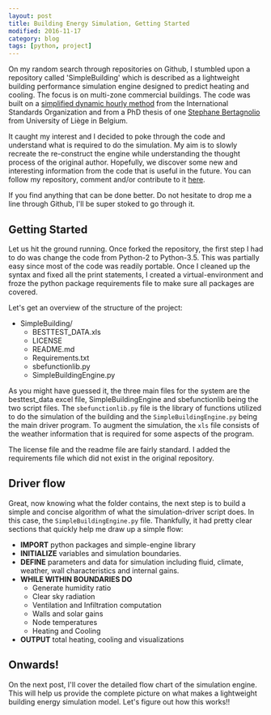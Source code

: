 ```yaml
---
layout: post
title: Building Energy Simulation, Getting Started
modified: 2016-11-17
category: blog
tags: [python, project]
---
```


On my random search through repositories on Github, I stumbled upon a repository called 'SimpleBuilding' which is described as a lightweight building performance simulation engine designed to predict heating and cooling. The focus is on multi-zone commercial buildings. The code was built on a [simplified dynamic hourly method][1] from the International Standards Organization and from a PhD thesis of one [Stephane Bertagnolio][2] from University of Liège in Belgium.

It caught my interest and I decided to poke through the code and understand what is required to do the simulation. My aim is to slowly recreate the re-construct the engine while understanding the thought process of the original author. Hopefully, we discover some new and interesting information from the code that is useful in the future. You can follow my repository, comment and/or contribute to it [here](https://github.com/vignkri/SimpleBuilding).

If you find anything that can be done better. Do not hesitate to drop me a line through Github, I'll be super stoked to go through it. 

## Getting Started

Let us hit the ground running. Once forked the repository, the first step I had to do was change the code from Python-2 to Python-3.5. This was partially easy since most of the code was readily portable. Once I cleaned up the syntax and fixed all the print statements, I created a virtual-environment and froze the python package requirements file to make sure all packages are covered. 

Let's get an overview of the structure of the project:

- SimpleBuilding/
    - BESTTEST_DATA.xls
    - LICENSE
    - README.md
    - Requirements.txt
    - sbefunctionlib.py
    - SimpleBuildingEngine.py

As you might have guessed it, the three main files for the system are the besttest_data excel file, SimpleBuildingEngine and sbefunctionlib being the two script files. The `sbefunctionlib.py` file is the library of functions utilized to do the simulation of the building and the `SimpleBuildingEngine.py` being the main driver program. To augment the simulation, the `xls` file consists of the weather information that is required for some aspects of the program. 

The license file and the readme file are fairly standard. I added the requirements file which did not exist in the original repository.

## Driver flow

Great, now knowing what the folder contains, the next step is to build a simple and concise algorithm of what the simulation-driver script does. In this case, the `SimpleBuildingEngine.py` file. Thankfully, it had pretty clear sections that quickly help me draw up a simple flow:

- **IMPORT** python packages and simple-engine library
- **INITIALIZE** variables and simulation boundaries.
- **DEFINE** parameters and data for simulation including fluid, climate, weather, wall characteristics and internal gains.
- **WHILE WITHIN BOUNDARIES DO**
    - Generate humidity ratio
    - Clear sky radiation
    - Ventilation and Infiltration computation
    - Walls and solar gains
    - Node temperatures
    - Heating and Cooling
- **OUTPUT** total heating, cooling and visualizations

## Onwards!

On the next post, I'll cover the detailed flow chart of the simulation engine. This will help us provide the complete picture on what makes a lightweight building energy simulation model. Let's figure out how this works!!

[1]: http://www.iso.org/iso/catalogue_detail.htm?csnumber=41974 "ISO 13790-2008, Energy Performance of Buildings -- Calculation of Energy Use for Space Heating and Cooling, International Standards Organization, 2008."
[2]: http://ulg.academia.edu/StephaneBertagnolio "Stephane Bertagnolio's Research Page at the Thermodynamics Laboratory at the University of Liege, Belgium from his time as Post-Doctoral Researcher."
